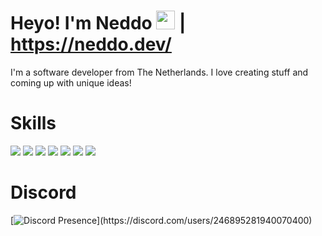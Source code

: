 # Heyo! I'm Neddo <img src="https://raw.githubusercontent.com/MartinHeinz/MartinHeinz/master/wave.gif" width="30px"> | https://neddo.dev/

I'm a software developer from The Netherlands.
I love creating stuff and coming up with unique ideas!

#  Skills
![](https://img.shields.io/badge/-HTML-F16529?style=for-the-badge&labelColor=1e1e1e&logo=HTML5&logoColor=F16529)
![](https://img.shields.io/badge/-PHP-B0B3D6?style=for-the-badge&labelColor=1e1e1e&logo=PHP&logoColor=B0B3D6)
![](https://img.shields.io/badge/-Typescript-408CE3?style=for-the-badge&labelColor=1e1e1e&logo=typescript&logoColor=408CE3) 
![](https://img.shields.io/badge/-Javascript-FCD703?style=for-the-badge&labelColor=1e1e1e&logo=javascript&logoColor=FCD703)
![](https://img.shields.io/badge/-Git-ED7F3B?style=for-the-badge&labelColor=1e1e1e&logo=git&logoColor=ED7F3B)
![](https://img.shields.io/badge/-Node.js-48C258?style=for-the-badge&labelColor=1e1e1e&logo=node.js&logoColor=48C258)
![](https://img.shields.io/badge/-MySQL-F29111?style=for-the-badge&labelColor=1e1e1e&logo=mysql&logoColor=F29111)

# Discord

[![Discord Presence](https://lanyard-profile-readme.vercel.app/api/246895281940070400?idleMessage=Doing%20something%20with%20my%20life...)](https://discord.com/users/246895281940070400)

